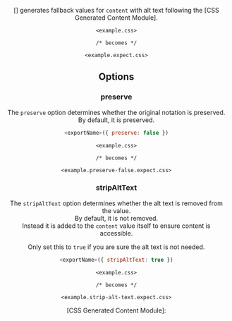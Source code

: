<!-- Available Variables: -->
<!-- <humanReadableName> PostCSS Your Plugin -->
<!-- <exportName> postcssYourPlugin -->
<!-- <packageName> @csstools/postcss-your-plugin -->
<!-- <packageVersion> 1.0.0 -->
<!-- <packagePath> plugins/postcss-your-plugin -->
<!-- <cssdbId> your-feature -->
<!-- <specUrl> https://www.w3.org/TR/css-color-4/#funcdef-color -->
<!-- <example.css> file contents for examples/example.css -->
<!-- <header> -->
<!-- <usage> usage instructions -->
<!-- <envSupport> -->
<!-- <corsWarning> -->
<!-- <linkList> -->
<!-- <parallelBuildsNotice> -->
<!-- to generate : npm run docs -->

<header>

[<humanReadableName>] generates fallback values for `content` with alt text following the [CSS Generated Content Module].

```pcss
<example.css>

/* becomes */

<example.expect.css>
```

<usage>

<envSupport>

## Options

### preserve

The `preserve` option determines whether the original notation
is preserved. By default, it is preserved.

```js
<exportName>({ preserve: false })
```

```pcss
<example.css>

/* becomes */

<example.preserve-false.expect.css>
```

### stripAltText

The `stripAltText` option determines whether the alt text is removed from the value.  
By default, it is not removed.  
Instead it is added to the `content` value itself to ensure content is accessible.

Only set this to `true` if you are sure the alt text is not needed.

```js
<exportName>({ stripAltText: true })
```

```pcss
<example.css>

/* becomes */

<example.strip-alt-text.expect.css>
```

<linkList>
[CSS Generated Content Module]: <specUrl>
